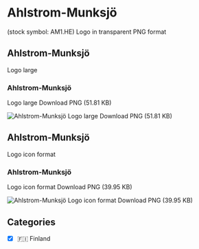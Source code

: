 # Ahlstrom-Munksjö
 (stock symbol: AM1.HE) Logo in transparent PNG format

## Ahlstrom-Munksjö
 Logo large

### Ahlstrom-Munksjö
 Logo large Download PNG (51.81 KB)

![Ahlstrom-Munksjö
 Logo large Download PNG (51.81 KB)](/img/orig/AM1.HE_BIG-6760d09b.png)

## Ahlstrom-Munksjö
 Logo icon format

### Ahlstrom-Munksjö
 Logo icon format Download PNG (39.95 KB)

![Ahlstrom-Munksjö
 Logo icon format Download PNG (39.95 KB)](/img/orig/AM1.HE-9f1e0917.png)



## Categories
- [x] 🇫🇮 Finland
